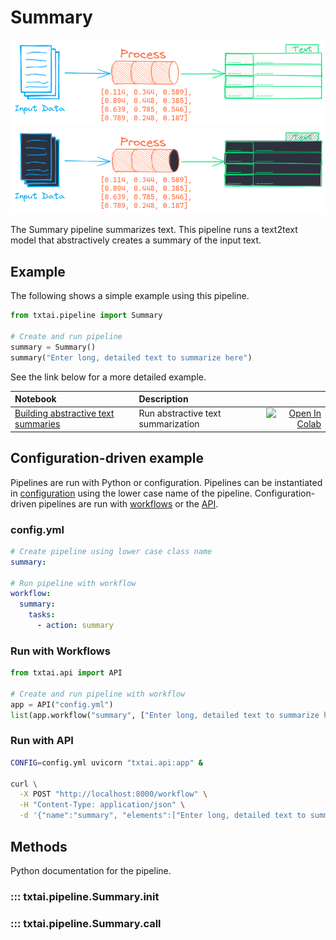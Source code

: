 # Summary

![pipeline](../../images/pipeline.png#only-light)
![pipeline](../../images/pipeline-dark.png#only-dark)

The Summary pipeline summarizes text. This pipeline runs a text2text model that abstractively creates a summary of the input text.

## Example

The following shows a simple example using this pipeline.

```python
from txtai.pipeline import Summary

# Create and run pipeline
summary = Summary()
summary("Enter long, detailed text to summarize here")
```

See the link below for a more detailed example.

| Notebook  | Description  |       |
|:----------|:-------------|------:|
| [Building abstractive text summaries](https://github.com/neuml/txtai/blob/master/examples/09_Building_abstractive_text_summaries.ipynb) | Run abstractive text summarization | [![Open In Colab](https://colab.research.google.com/assets/colab-badge.svg)](https://colab.research.google.com/github/neuml/txtai/blob/master/examples/09_Building_abstractive_text_summaries.ipynb) |

## Configuration-driven example

Pipelines are run with Python or configuration. Pipelines can be instantiated in [configuration](../../../api/configuration/#pipeline) using the lower case name of the pipeline. Configuration-driven pipelines are run with [workflows](../../../workflow/#configuration-driven-example) or the [API](../../../api#local-instance).

### config.yml
```yaml
# Create pipeline using lower case class name
summary:

# Run pipeline with workflow
workflow:
  summary:
    tasks:
      - action: summary
```

### Run with Workflows

```python
from txtai.api import API

# Create and run pipeline with workflow
app = API("config.yml")
list(app.workflow("summary", ["Enter long, detailed text to summarize here"]))
```

### Run with API

```bash
CONFIG=config.yml uvicorn "txtai.api:app" &

curl \
  -X POST "http://localhost:8000/workflow" \
  -H "Content-Type: application/json" \
  -d '{"name":"summary", "elements":["Enter long, detailed text to summarize here"]}'
```

## Methods

Python documentation for the pipeline.

### ::: txtai.pipeline.Summary.__init__
### ::: txtai.pipeline.Summary.__call__
